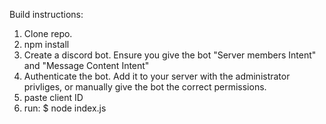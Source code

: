 Build instructions:

1. Clone repo.
2. npm install
3. Create a discord bot. Ensure you give the bot "Server members Intent" and "Message Content Intent"
4. Authenticate the bot. Add it to your server with the administrator privliges, or manually give the bot the correct permissions.
5. paste client ID
6. run: $ node index.js
